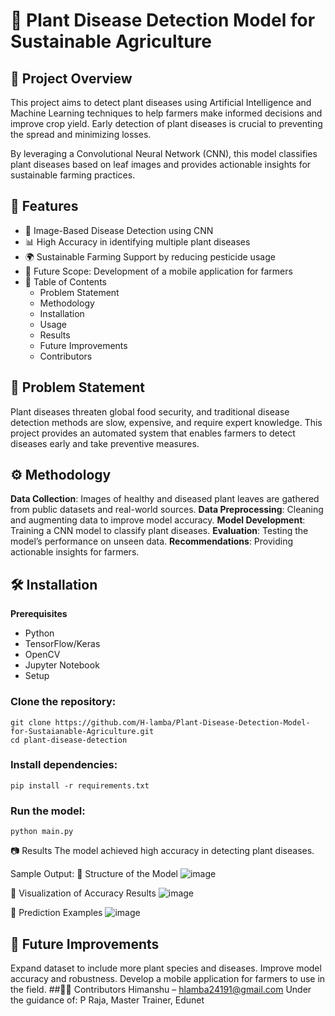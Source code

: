 # 🌱 Plant Disease Detection Model for Sustainable Agriculture
## 📌 Project Overview
This project aims to detect plant diseases using Artificial Intelligence and Machine Learning techniques to help farmers make informed decisions and improve crop yield. Early detection of plant diseases is crucial to preventing the spread and minimizing losses.

By leveraging a Convolutional Neural Network (CNN), this model classifies plant diseases based on leaf images and provides actionable insights for sustainable farming practices.

## 🚀 Features
* 🌿 Image-Based Disease Detection using CNN
* 📊 High Accuracy in identifying multiple plant diseases
* 🌍 Sustainable Farming Support by reducing pesticide usage
* 📲 Future Scope: Development of a mobile application for farmers
* 📖 Table of Contents
  * Problem Statement
  * Methodology
  * Installation
  * Usage
  * Results
  * Future Improvements
  * Contributors
  
## 🔬 Problem Statement
Plant diseases threaten global food security, and traditional disease detection methods are slow, expensive, and require expert knowledge. This project provides an automated system that enables farmers to detect diseases early and take preventive measures.

## ⚙️ Methodology
**Data Collection**: Images of healthy and diseased plant leaves are gathered from public datasets and real-world sources.
**Data Preprocessing**: Cleaning and augmenting data to improve model accuracy.
**Model Development**: Training a CNN model to classify plant diseases.
**Evaluation**: Testing the model’s performance on unseen data.
**Recommendations**: Providing actionable insights for farmers.

## 🛠️ Installation
**Prerequisites**
* Python
* TensorFlow/Keras
* OpenCV
* Jupyter Notebook
* Setup
### Clone the repository:

```
git clone https://github.com/H-lamba/Plant-Disease-Detection-Model-for-Sustaianable-Agriculture.git
cd plant-disease-detection
```
### Install dependencies:
```
pip install -r requirements.txt
```
### Run the model:
```
python main.py
```
📷 Results
The model achieved high accuracy in detecting plant diseases.

Sample Output:
📌 Structure of the Model
    ![image](https://github.com/user-attachments/assets/cb790163-49f5-4658-837d-4ca5deaffb49)

📌 Visualization of Accuracy Results
    ![image](https://github.com/user-attachments/assets/6ee63c7a-4b74-4f76-999c-3f27ef5acc0a)

📌 Prediction Examples
    ![image](https://github.com/user-attachments/assets/1a0c23f8-41bf-432c-991a-371500c1bc9e)

## 🚀 Future Improvements
Expand dataset to include more plant species and diseases.
Improve model accuracy and robustness.
Develop a mobile application for farmers to use in the field.
##👨‍💻 Contributors
Himanshu – [hlamba24191@gmail.com](Email)
Under the guidance of: P Raja, Master Trainer, Edunet
